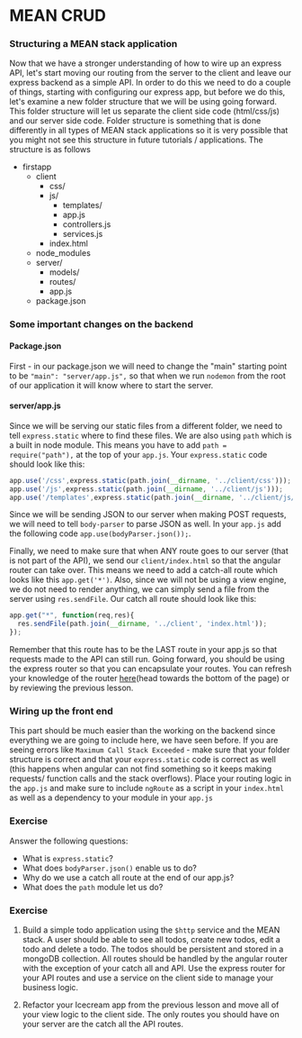 # MEAN CRUD

### Structuring a MEAN stack application

Now that we have a stronger understanding of how to wire up an express API, let's start moving our routing from the server to the client and leave our express backend as a simple API. In order to do this we need to do a couple of things, starting with configuring our express app, but before we do this, let's examine a new folder structure that we will be using going forward. This folder structure will let us separate the client side code (html/css/js) and our server side code. Folder structure is something that is done differently in all types of MEAN stack applications so it is very possible that you might not see this structure in future tutorials / applications. The structure is as follows

- firstapp
    - client
        + css/
        + js/
            * templates/
            * app.js
            * controllers.js
            * services.js
        + index.html
    - node_modules
    - server/
        + models/
        + routes/
        + app.js
    - package.json

### Some important changes on the backend

#### Package.json

First - in our package.json we will need to change the "main" starting point to be `"main": "server/app.js",` so that when we run `nodemon` from the root of our application it will know where to start the server.

#### server/app.js

Since we will be serving our static files from a different folder, we need to tell `express.static` where to find these files. We are also using `path` which is a built in node module. This means you have to add `path = require("path"),` at the top of your `app.js`. Your `express.static` code should look like this:

```js
app.use('/css',express.static(path.join(__dirname, '../client/css')));
app.use('/js',express.static(path.join(__dirname, '../client/js')));
app.use('/templates',express.static(path.join(__dirname, '../client/js/templates')));
```

Since we will be sending JSON to our server when making POST requests, we will need to tell `body-parser` to parse JSON as well. In your `app.js` add the following code `app.use(bodyParser.json());`.

Finally, we need to make sure that when ANY route goes to our server (that is not part of the API), we send our `client/index.html` so that the angular router can take over. This means we need to add a catch-all route which looks like this `app.get('*')`. Also, since we will not be using a view engine, we do not need to render anything, we can simply send a file from the server using `res.sendFile`. Our catch all route should look like this: 

```js
app.get("*", function(req,res){
  res.sendFile(path.join(__dirname, '../client', 'index.html'));
});
```

Remember that this route has to be the LAST route in your app.js so that requests made to the API can still run. Going forward, you should be using the express router so that you can encapsulate your routes. You can refresh your knowledge of the router [here](http://expressjs.com/guide/routing.html)(head towards the bottom of the page) or by reviewing the previous lesson.

### Wiring up the front end

This part should be much easier than the working on the backend since everything we are going to include here, we have seen before. If you are seeing errors like `Maximum Call Stack Exceeded` - make sure that your folder structure is correct and that your `express.static` code is correct as well (this happens when angular can not find something so it keeps making requests/ function calls and the stack overflows). Place your routing logic in the `app.js` and make sure to include `ngRoute` as a script in your `index.html` as well as a dependency to your module in your `app.js`

### Exercise 

Answer the following questions:

- What is `express.static`?
- What does `bodyParser.json()` enable us to do?
- Why do we use a catch all route at the end of our app.js?
- What does the `path` module let us do?

### Exercise

1. Build a simple todo application using the `$http` service and the MEAN stack. A user should be able to see all todos, create new todos, edit a todo and delete a todo. The todos should be persistent and stored in a mongoDB collection. All routes should be handled by the angular router with the exception of your catch all and API. Use the express router for your API routes and use a service on the client side to manage your business logic.

1. Refactor your Icecream app from the previous lesson and move all of your view logic to the client side. The only routes you should have on your server are the catch all the API routes.





